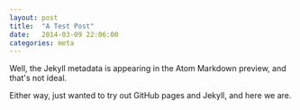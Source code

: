 ```yaml
---
layout: post
title:  "A Test Post"
date:   2014-03-09 22:06:00
categories: meta
---
```


Well, the Jekyll metadata is appearing in the Atom Markdown preview, and that's
not ideal.

Either way, just wanted to try out GitHub pages and Jekyll, and here we are.
